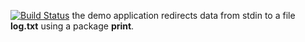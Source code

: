 [![Build Status](https://travis-ci.org/vaulex/lab14.svg?branch=master)](https://travis-ci.org/vaulex/lab14)
the demo application redirects data from stdin to a file **log.txt** using a package **print**.
